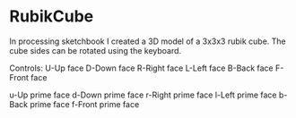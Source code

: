 # RubikCube
In processing sketchbook I created a 3D model of a 3x3x3 rubik cube. The cube sides can be rotated using the keyboard.

Controls:
U-Up face
D-Down face
R-Right face
L-Left face
B-Back face
F-Front face

u-Up prime face
d-Down prime face
r-Right prime face
l-Left prime face
b-Back prime face
f-Front prime face


